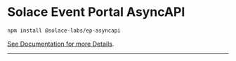 # Solace Event Portal AsyncAPI

```bash
npm install @solace-labs/ep-asyncapi
```

[See Documentation for more Details](https://solacelabs.github.io/ep-asyncapi/).

---
